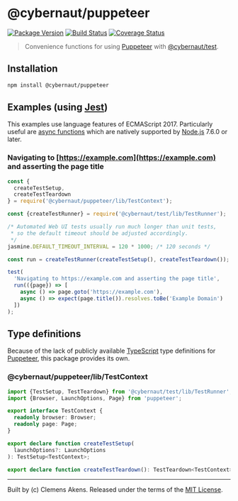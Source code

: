 # @cybernaut/puppeteer

[![Package Version][badge-npm-image]][badge-npm-link]
[![Build Status][badge-travis-image]][badge-travis-link]
[![Coverage Status][badge-coveralls-image]][badge-coveralls-link]

> Convenience functions for using [Puppeteer][external-puppeteer] with [@cybernaut/test][package-test].

## Installation

```sh
npm install @cybernaut/puppeteer
```

## Examples (using [Jest][external-jest])

This examples use language features of ECMAScript 2017.
Particularly useful are [async functions][external-async-function] which are natively supported by [Node.js][external-nodejs] 7.6.0 or later.

### Navigating to [https://example.com](https://example.com) and asserting the page title

```ts
const {
  createTestSetup,
  createTestTeardown
} = require('@cybernaut/puppeteer/lib/TestContext');

const {createTestRunner} = require('@cybernaut/test/lib/TestRunner');

/* Automated Web UI tests usually run much longer than unit tests,
 * so the default timeout should be adjusted accordingly.
 */
jasmine.DEFAULT_TIMEOUT_INTERVAL = 120 * 1000; /* 120 seconds */

const run = createTestRunner(createTestSetup(), createTestTeardown());

test(
  'Navigating to https://example.com and asserting the page title',
  run(({page}) => [
    async () => page.goto('https://example.com'),
    async () => expect(page.title()).resolves.toBe('Example Domain')
  ])
);
```

## Type definitions

Because of the lack of publicly available [TypeScript][external-typescript] type definitions for [Puppeteer][external-puppeteer], this package provides its own.

### @cybernaut/puppeteer/lib/TestContext

```ts
import {TestSetup, TestTeardown} from '@cybernaut/test/lib/TestRunner';
import {Browser, LaunchOptions, Page} from 'puppeteer';

export interface TestContext {
  readonly browser: Browser;
  readonly page: Page;
}

export declare function createTestSetup(
  launchOptions?: LaunchOptions
): TestSetup<TestContext>;

export declare function createTestTeardown(): TestTeardown<TestContext>;
```

---
Built by (c) Clemens Akens. Released under the terms of the [MIT License][cybernaut-license].

[badge-npm-image]: https://img.shields.io/npm/v/@cybernaut/puppeteer.svg
[badge-npm-link]: https://www.npmjs.com/package/@cybernaut/puppeteer
[badge-travis-image]: https://travis-ci.org/clebert/cybernaut.svg?branch=master
[badge-travis-link]: https://travis-ci.org/clebert/cybernaut
[badge-coveralls-image]: https://coveralls.io/repos/github/clebert/cybernaut/badge.svg?branch=master
[badge-coveralls-link]: https://coveralls.io/github/clebert/cybernaut?branch=master

[cybernaut-license]: https://github.com/clebert/cybernaut/blob/master/LICENSE

[package-test]: https://github.com/clebert/cybernaut/tree/master/@cybernaut/test

[external-async-function]: https://developer.mozilla.org/en-US/docs/Web/JavaScript/Reference/Statements/async_function
[external-jest]: https://facebook.github.io/jest/
[external-nodejs]: https://nodejs.org/en/
[external-puppeteer]: https://github.com/GoogleChrome/puppeteer
[external-typescript]: http://www.typescriptlang.org/
